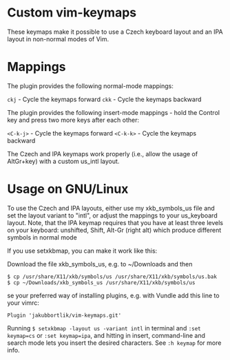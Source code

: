 Custom vim-keymaps
==================
These keymaps make it possible to use a Czech keyboard layout and an IPA layout
in non-normal modes of Vim.

Mappings 
========

The plugin provides the following normal-mode mappings:

`ckj` - Cycle the keymaps forward
`ckk` - Cycle the keymaps backward

The plugin provides the following insert-mode mappings - hold the Control key
and press two more keys after each other:

`<C-k-j>` - Cycle the keymaps forward
`<C-k-k>` - Cycle the keymaps backward

The Czech and IPA keymaps work properly (i.e., allow the usage of AltGr+key)
with a custom us_intl layout.

Usage on GNU/Linux
==================

To use the Czech and IPA layouts, either use my xkb_symbols_us file and set the
layout variant to "intl", or adjust the mappings to your us_keyboard layout.
Note, that the IPA keymap requires that you have at least three levels on your
keyboard: unshifted, Shift, Alt-Gr (right alt) which produce different symbols
in normal mode

If you use setxkbmap, you can make it work like this:

Download the file xkb_symbols_us, e.g. to ~/Downloads and then
```
$ cp /usr/share/X11/xkb/symbols/us /usr/share/X11/xkb/symbols/us.bak
$ cp ~/Downloads/xkb_symbols_us /usr/share/X11/xkb/symbols/us
```

se your preferred way of installing plugins, e.g. with Vundle add this line to your vimrc:
```
Plugin 'jakubbortlik/vim-keymaps.git'
```

Running ```$ setxkbmap -layout us -variant intl``` in terminal and ```:set
keymap=cs``` or ```:set keymap=ipa```, and hitting <Ctrl-6> in insert,
command-line and search mode lets you insert the desired characters. See ```:h
keymap``` for more info.
